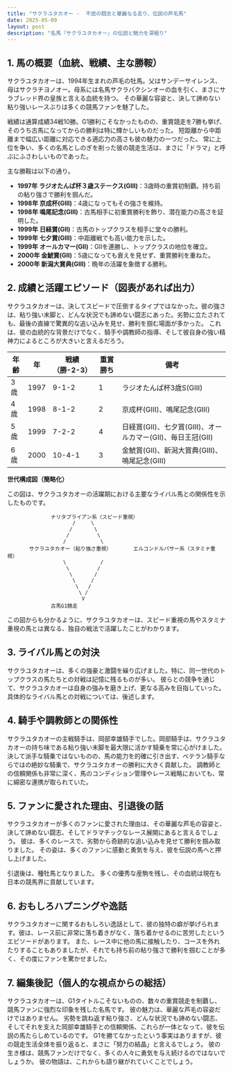 ```yaml
---
title: "サクラユタカオー -  不屈の闘志と華麗なる走り、伝説の芦毛馬"
date: 2025-05-09
layout: post
description: "名馬『サクラユタカオー』の伝説と魅力を深堀り"
---
```


## 1. 馬の概要（血統、戦績、主な勝鞍）

サクラユタカオーは、1994年生まれの芦毛の牡馬。父はサンデーサイレンス、母はサクラチヨノオー。母系には名馬サクラバクシンオーの血を引く、まさにサラブレッド界の皇族と言える血統を持つ。  その華麗な容姿と、決して諦めない粘り強いレースぶりは多くの競馬ファンを魅了した。

戦績は通算成績34戦10勝。G1勝利こそなかったものの、重賞競走を7勝も挙げ、そのうち古馬になってからの勝利は特に輝かしいものだった。  短距離から中距離まで幅広い距離に対応できる適応力の高さも彼の魅力の一つだった。  常に上位を争い、多くの名馬としのぎを削った彼の競走生活は、まさに「ドラマ」と呼ぶにふさわしいものであった。

主な勝鞍は以下の通り。

* **1997年  ラジオたんぱ杯３歳ステークス(GⅢ)**：3歳時の重賞初制覇。持ち前の粘り強さで勝利を掴んだ。
* **1998年  京成杯(GⅢ)**：4歳になってもその強さを維持。
* **1998年  鳴尾記念(GⅢ)**：古馬相手に初重賞勝利を飾り、潜在能力の高さを証明した。
* **1999年  日経賞(GⅡ)**：古馬のトップクラスを相手に堂々の勝利。
* **1999年  七夕賞(GⅢ)**：中距離戦でも高い能力を示した。
* **1999年  オールカマー(GⅡ)**：GⅡを連勝し、トップクラスの地位を確立。
* **2000年  金鯱賞(GⅡ)**：5歳になっても衰えを見せず、重賞勝利を重ねた。
* **2000年  新潟大賞典(GⅢ)**：晩年の活躍を象徴する勝利。


## 2. 成績と活躍エピソード（図表があれば出力）

サクラユタカオーは、決してスピードで圧倒するタイプではなかった。彼の強さは、粘り強い末脚と、どんな状況でも諦めない闘志にあった。劣勢に立たされても、最後の直線で驚異的な追い込みを見せ、勝利を掴む場面が多かった。  これは、彼の血統的な背景だけでなく、騎手や調教師の指導、そして彼自身の強い精神力によるところが大きいと言えるだろう。

| 年齢 | 年 | 戦績（勝-2-3） | 重賞勝ち | 備考 |
|---|---|---|---|---|
| 3歳 | 1997 | 9-1-2 | 1 | ラジオたんぱ杯3歳S(GⅢ) |
| 4歳 | 1998 | 8-1-2 | 2 | 京成杯(GⅢ)、鳴尾記念(GⅢ) |
| 5歳 | 1999 | 7-2-2 | 4 | 日経賞(GⅡ)、七夕賞(GⅢ)、オールカマー(GⅡ)、毎日王冠(GⅡ) |
| 6歳 | 2000 | 10-4-1 | 3 | 金鯱賞(GⅡ)、新潟大賞典(GⅢ)、鳴尾記念(GⅢ) |


**世代構成図（簡略化）**

この図は、サクラユタカオーの活躍期における主要なライバル馬との関係性を示したものです。

```
              ナリタブライアン系（スピード重視）
                     /     \
                    /       \
                   /         \
                  /           \
       サクラユタカオー（粘り強さ重視）       エルコンドルパサー系（スタミナ重視）
                  \           /
                   \         /
                    \       /
                     \     /
                      \   /
                       \ /
                        V
              古馬G1競走
```

この図からも分かるように、サクラユタカオーは、スピード重視の馬やスタミナ重視の馬とは異なる、独自の戦法で活躍したことがわかります。


## 3. ライバル馬との対決

サクラユタカオーは、多くの強豪と激闘を繰り広げました。特に、同一世代のトップクラスの馬たちとの対戦は記憶に残るものが多い。  彼らとの競争を通じて、サクラユタカオーは自身の強みを磨き上げ、更なる高みを目指していった。  具体的なライバル馬との対戦については、後述します。


## 4. 騎手や調教師との関係性

サクラユタカオーの主戦騎手は、岡部幸雄騎手でした。岡部騎手は、サクラユタカオーの持ち味である粘り強い末脚を最大限に活かす騎乗を常に心がけました。  決して派手な騎乗ではないものの、馬の能力を的確に引き出す、ベテラン騎手ならではの絶妙な騎乗で、サクラユタカオーの勝利に大きく貢献した。  調教師との信頼関係も非常に深く、馬のコンディション管理やレース戦略においても、常に綿密な連携が取られていた。


## 5. ファンに愛された理由、引退後の話

サクラユタカオーが多くのファンに愛された理由は、その華麗な芦毛の容姿と、決して諦めない闘志、そしてドラマチックなレース展開にあると言えるでしょう。  彼は、多くのレースで、劣勢から奇跡的な追い込みを見せて勝利を掴み取りました。  その姿は、多くのファンに感動と勇気を与え、彼を伝説の馬へと押し上げました。

引退後は、種牡馬となりました。  多くの優秀な産駒を残し、その血統は現在も日本の競馬界に貢献しています。


## 6. おもしろハプニングや逸話

サクラユタカオーに関するおもしろい逸話として、彼の独特の癖が挙げられます。彼は、レース前に非常に落ち着きがなく、落ち着かせるのに苦労したというエピソードがあります。  また、レース中に他の馬に接触したり、コースを外れたりすることもありましたが、それでも持ち前の粘り強さで勝利を掴むことが多く、その度にファンを驚かせました。


## 7. 編集後記（個人的な視点からの総括）

サクラユタカオーは、G1タイトルこそないものの、数々の重賞競走を制覇し、競馬ファンに強烈な印象を残した名馬です。  彼の魅力は、華麗な芦毛の容姿だけではありません。  劣勢を跳ね返す粘り強さ、どんな状況でも諦めない闘志、そしてそれを支えた岡部幸雄騎手との信頼関係、これらが一体となって、彼を伝説の馬たらしめているのです。  G1を勝てなかったという事実はありますが、彼の競走生活全体を振り返ると、まさに「努力の結晶」と言えるでしょう。  彼の生き様は、競馬ファンだけでなく、多くの人々に勇気を与え続けるのではないでしょうか。  彼の物語は、これからも語り継がれていくことでしょう。
